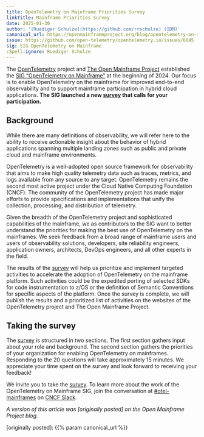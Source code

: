 ```yaml
---
title: OpenTelemetry on Mainframe Priorities Survey
linkTitle: Mainframe Priorities Survey
date: 2025-01-30
author: '[Ruediger Schulze](https://github.com/rrschulze) (IBM)'
canonical_url: https://openmainframeproject.org/blog/opentelemetry-on-mainframe-priorities-survey/
issue: https://github.com/open-telemetry/opentelemetry.io/issues/6045
sig: SIG OpenTelemetry on Mainframe
cSpell:ignore: Ruediger Schulze
---
```


The [OpenTelemetry](/) project and
[The Open Mainframe Project](https://openmainframeproject.org/) established the
[SIG “OpenTelemetry on Mainframe”](https://github.com/open-telemetry/sig-mainframe)
at the beginning of 2024. Our focus is to enable OpenTelemetry on the mainframe
for improved end-to-end observability and to support mainframe participation in
hybrid cloud applications. **The SIG launched a new [survey] that calls for your
participation.**

## Background

While there are many definitions of observability, we will refer here to the
ability to receive actionable insight about the behavior of hybrid applications
spanning multiple landing zones such as public and private cloud and mainframe
environments.

OpenTelemetry is a well-adopted open source framework for observability that
aims to make high quality telemetry data such as traces, metrics, and logs
available from any source to any target. OpenTelemetry remains the second most
active project under the Cloud Native Computing Foundation (CNCF). The community
of the OpenTelemetry project has made major efforts to provide specifications
and implementations that unify the collection, processing, and distribution of
telemetry.

Given the breadth of the OpenTelemetry project and sophisticated capabilities of
the mainframe, we as contributors to the SIG want to better understand the
priorities for making the best use of OpenTelemetry on the mainframes. We seek
feedback from a broad range of mainframe users and users of observability
solutions, developers, site reliability engineers, application owners,
architects, DevOps engineers, and all other experts in the field.

The results of the [survey] will help us prioritize and implement targeted
activities to accelerate the adoption of OpenTelemetry on the mainframe
platform. Such activities could be the expedited porting of selected SDKs for
code instrumentation to z/OS or the definition of Semantic Conventions for
specific aspects of the platform. Once the survey is complete, we will publish
the results and a prioritized list of activities on the websites of the
OpenTelemetry project and The Open Mainframe Project.

## Taking the survey

The [survey] is structured in two sections. The first section gathers input
about your role and background. The second section gathers the priorities of
your organization for enabling OpenTelemetry on mainframes. Responding to the 20
questions will take approximately 15 minutes. We appreciate your time spent on
the survey and look forward to receiving your feedback!

We invite you to take the [survey]. To learn more about the work of the
OpenTelemetry on Mainframe SIG, join the conversation at
[#otel-mainframes](https://cloud-native.slack.com/archives/C05PXDFTCPJ) on
[CNCF Slack](https://slack.cncf.io/).

_A version of this article was [originally posted] on the Open Mainframe
Project blog._

[originally posted]: {{% param canonical_url %}}

[survey]: https://www.surveymonkey.com/r/HGTD2KJ
